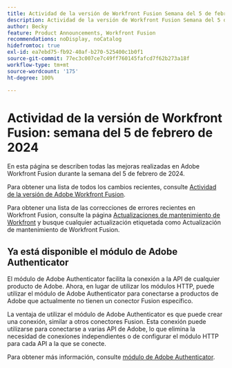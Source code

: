 ```yaml
---
title: Actividad de la versión de Workfront Fusion Semana del 5 de febrero de 2024
description: Actividad de la versión de Workfront Fusion Semana del 5 de febrero de 2024
author: Becky
feature: Product Announcements, Workfront Fusion
recommendations: noDisplay, noCatalog
hidefromtoc: true
exl-id: ea7ebd75-fb92-40af-b270-525400c1b0f1
source-git-commit: 77ec3c007ce7c49ff760145fafcd7f62b273a18f
workflow-type: tm+mt
source-wordcount: '175'
ht-degree: 100%

---
```


# Actividad de la versión de Workfront Fusion: semana del 5 de febrero de 2024

En esta página se describen todas las mejoras realizadas en Adobe Workfront Fusion durante la semana del 5 de febrero de 2024.

Para obtener una lista de todos los cambios recientes, consulte [Actividad de la versión de Adobe Workfront Fusion](/help/workfront-fusion/fusion-product-releases/fusion-release-activity.md).

Para obtener una lista de las correcciones de errores recientes en Workfront Fusion, consulte la página [Actualizaciones de mantenimiento de Workfront](https://experienceleague.adobe.com/docs/workfront-known-issues/releases/current-updates.html?lang=es) y busque cualquier actualización etiquetada como Actualización de mantenimiento de Workfront Fusion.

## Ya está disponible el módulo de Adobe Authenticator

El módulo de Adobe Authenticator facilita la conexión a la API de cualquier producto de Adobe. Ahora, en lugar de utilizar los módulos HTTP, puede utilizar el módulo de Adobe Authenticator para conectarse a productos de Adobe que actualmente no tienen un conector Fusion específico.

La ventaja de utilizar el módulo de Adobe Authenticator es que puede crear una conexión, similar a otros conectores Fusion. Esta conexión puede utilizarse para conectarse a varias API de Adobe, lo que elimina la necesidad de conexiones independientes o de configurar el módulo HTTP para cada API a la que se conecte.

Para obtener más información, consulte [módulo de Adobe Authenticator](/help/workfront-fusion/references/apps-and-modules/adobe-connectors/adobe-authenticator-modules.md).
